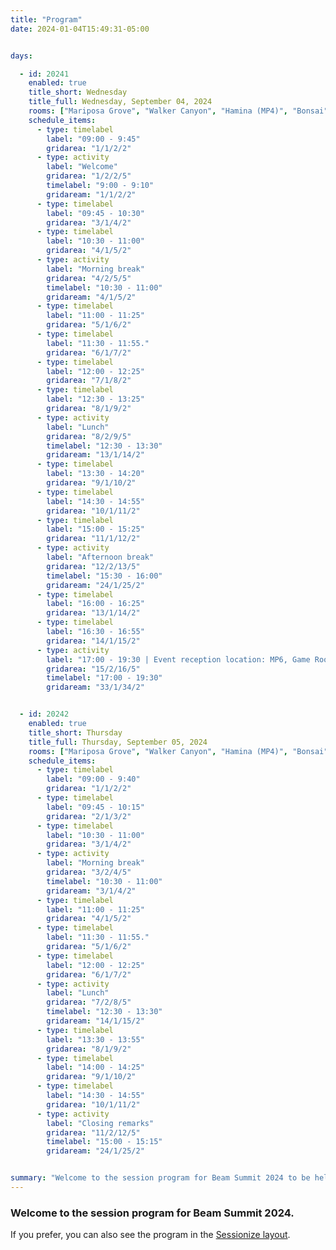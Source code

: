 ```yaml
---
title: "Program"
date: 2024-01-04T15:49:31-05:00


days: 

  - id: 20241
    enabled: true
    title_short: Wednesday
    title_full: Wednesday, September 04, 2024
    rooms: ["Mariposa Grove", "Walker Canyon", "Hamina (MP4)", "Bonsai"]
    schedule_items: 
      - type: timelabel
        label: "09:00 - 9:45"
        gridarea: "1/1/2/2"
      - type: activity
        label: "Welcome"
        gridarea: "1/2/2/5"
        timelabel: "9:00 - 9:10"
        gridaream: "1/1/2/2"
      - type: timelabel
        label: "09:45 - 10:30"
        gridarea: "3/1/4/2"
      - type: timelabel
        label: "10:30 - 11:00"
        gridarea: "4/1/5/2"
      - type: activity
        label: "Morning break"
        gridarea: "4/2/5/5"
        timelabel: "10:30 - 11:00"
        gridaream: "4/1/5/2"
      - type: timelabel
        label: "11:00 - 11:25"
        gridarea: "5/1/6/2"
      - type: timelabel
        label: "11:30 - 11:55."
        gridarea: "6/1/7/2"
      - type: timelabel
        label: "12:00 - 12:25"
        gridarea: "7/1/8/2"
      - type: timelabel
        label: "12:30 - 13:25"
        gridarea: "8/1/9/2"
      - type: activity
        label: "Lunch"
        gridarea: "8/2/9/5"
        timelabel: "12:30 - 13:30"
        gridaream: "13/1/14/2"
      - type: timelabel
        label: "13:30 - 14:20"
        gridarea: "9/1/10/2"
      - type: timelabel
        label: "14:30 - 14:55"
        gridarea: "10/1/11/2"
      - type: timelabel
        label: "15:00 - 15:25"
        gridarea: "11/1/12/2"
      - type: activity
        label: "Afternoon break"
        gridarea: "12/2/13/5"
        timelabel: "15:30 - 16:00"
        gridaream: "24/1/25/2"
      - type: timelabel
        label: "16:00 - 16:25"
        gridarea: "13/1/14/2"
      - type: timelabel
        label: "16:30 - 16:55"
        gridarea: "14/1/15/2"
      - type: activity
        label: "17:00 - 19:30 | Event reception location: MP6, Game Room, 8th floor"
        gridarea: "15/2/16/5"
        timelabel: "17:00 - 19:30"
        gridaream: "33/1/34/2"


  - id: 20242
    enabled: true
    title_short: Thursday
    title_full: Thursday, September 05, 2024
    rooms: ["Mariposa Grove", "Walker Canyon", "Hamina (MP4)", "Bonsai"]
    schedule_items: 
      - type: timelabel
        label: "09:00 - 9:40"
        gridarea: "1/1/2/2"
      - type: timelabel
        label: "09:45 - 10:15"
        gridarea: "2/1/3/2"
      - type: timelabel
        label: "10:30 - 11:00"
        gridarea: "3/1/4/2"
      - type: activity
        label: "Morning break"
        gridarea: "3/2/4/5"
        timelabel: "10:30 - 11:00"
        gridaream: "3/1/4/2"
      - type: timelabel
        label: "11:00 - 11:25"
        gridarea: "4/1/5/2"
      - type: timelabel
        label: "11:30 - 11:55."
        gridarea: "5/1/6/2"
      - type: timelabel
        label: "12:00 - 12:25"
        gridarea: "6/1/7/2"
      - type: activity
        label: "Lunch"
        gridarea: "7/2/8/5"
        timelabel: "12:30 - 13:30"
        gridaream: "14/1/15/2"
      - type: timelabel
        label: "13:30 - 13:55"
        gridarea: "8/1/9/2"
      - type: timelabel
        label: "14:00 - 14:25"
        gridarea: "9/1/10/2"
      - type: timelabel
        label: "14:30 - 14:55"
        gridarea: "10/1/11/2"
      - type: activity
        label: "Closing remarks"
        gridarea: "11/2/12/5"
        timelabel: "15:00 - 15:15"
        gridaream: "24/1/25/2"


summary: "Welcome to the session program for Beam Summit 2024 to be held on September 4-5, 2024 in Sunnyvale, CA."
---
```


### Welcome to the session program for Beam Summit 2024.

If you prefer, you can also see the program in the <a href="/program-sessionize">Sessionize layout</a>.

